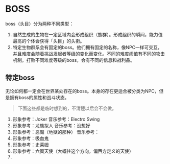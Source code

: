 # BOSS

boss（头目）分为两种不同类型：

1. 自然生成的生物在一定区域内会形成组织（族群）。形成组织的瞬间，能力值最高的个体会获得「头目」的头衔。
2. 特定生物群系会有固定的boss。他们拥有固定的名称，像NPC一样可交互，并且难度会随着挑战发起者等级的变化而变化。不同的难度阈值有不同的攻击机制。打败不同难度等级的boss，会有不同的信息和战利品。

## 特定boss

无论如何都一定会在世界某处存在的boss。本身的存在更适合被分类为NPC，但是拥有boss的属性和战斗状态。

> 下面这些都是临时想到的，不清楚以后会不会做。

1. 形象参考：Joker 音乐参考：Electro Swing
2. 形象参考：龙族拟人 音乐参考：没想好
3. 形象参考：恶魔（地狱的那种） 音乐参考：
4. 形象参考：吸血鬼
5. 形象参考：史莱姆
6. 形象参考：六翼天使（大概往这个方向，偏西方定义的天使）
7. 